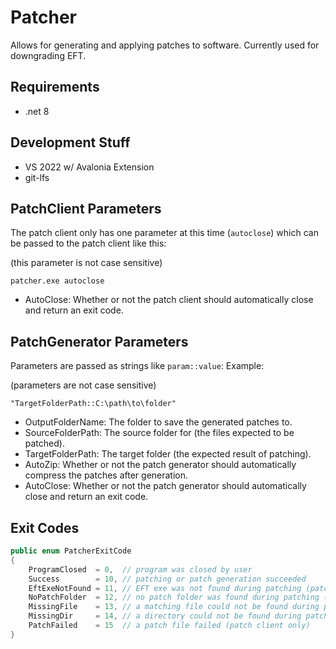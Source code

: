 # Patcher

Allows for generating and applying patches to software.
Currently used for downgrading EFT.

## Requirements
- .net 8

## Development Stuff
- VS 2022 w/ Avalonia Extension
- git-lfs

## PatchClient Parameters
The patch client only has one parameter at this time (`autoclose`) which can be passed to the patch client like this:

(this parameter is not case sensitive)

`patcher.exe autoclose`

- AutoClose: Whether or not the patch client should automatically close and return an exit code.

## PatchGenerator Parameters
Parameters are passed as strings like `param::value`: Example: 

(parameters are not case sensitive)

`"TargetFolderPath::C:\path\to\folder"`
- OutputFolderName: The folder to save the generated patches to.
- SourceFolderPath: The source folder for (the files expected to be patched).
- TargetFolderPath: The target folder (the expected result of patching).
- AutoZip: Whether or not the patch generator should automatically compress the patches after generation.
- AutoClose: Whether or not the patch generator should automatically close and return an exit code.

## Exit Codes
```cs
public enum PatcherExitCode
{
    ProgramClosed  = 0,  // program was closed by user
    Success        = 10, // patching or patch generation succeeded
    EftExeNotFound = 11, // EFT exe was not found during patching (patch client only)
    NoPatchFolder  = 12, // no patch folder was found during patching (patch client only)
    MissingFile    = 13, // a matching file could not be found during patching (patch client only) 
    MissingDir     = 14, // a directory could not be found during patch generation (source/target/output) (patch generator only)
    PatchFailed    = 15  // a patch file failed (patch client only)
}
```
